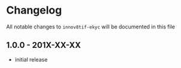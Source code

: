 # Changelog

All notable changes to `innov8tif-ekyc` will be documented in this file

## 1.0.0 - 201X-XX-XX

- initial release

